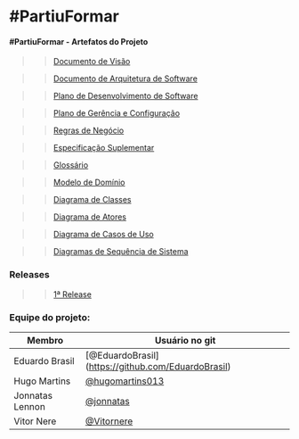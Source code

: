 # #PartiuFormar

#### #PartiuFormar - Artefatos do Projeto

>>[Documento de Visão](https://github.com/vitornere/vouformar/wiki/Documento-de-Vis%C3%A3o)

>>[Documento de Arquitetura de Software](https://github.com/vitornere/partiuformar/wiki/Documento-de-Arquitetura-de-Software)

>>[Plano de Desenvolvimento de Software](https://github.com/vitornere/partiuformar/wiki/Plano-de-Desenvolvimento-de-Software)

>>[Plano de Gerência e Configuração](https://github.com/vitornere/partiuformar/wiki/Plano-de-Gerenciamento-de-Configura%C3%A7%C3%A3o)

>>[Regras de Negócio](https://github.com/vitornere/vouformar/wiki/Regras-de-Neg%C3%B3cio)

>>[Especificação Suplementar](https://github.com/vitornere/vouformar/wiki/Especifica%C3%A7%C3%A3o-Suplementar)

>>[Glossário](https://github.com/vitornere/vouformar/wiki/Gloss%C3%A1rio)

>>[Modelo de Domínio](https://github.com/vitornere/partiuformar/wiki/Modelo-de-Dom%C3%ADnio)

>>[Diagrama de Classes](https://github.com/vitornere/partiuformar/wiki/Diagrama-de-Classes)

>>[Diagrama de Atores](https://github.com/vitornere/partiuformar/wiki/Diagrama-de-Atores)

>>[Diagrama de Casos de Uso](https://github.com/vitornere/partiuformar/wiki/Diagrama-de-Casos-de-Uso)

>>[Diagramas de Sequência de Sistema](https://github.com/vitornere/partiuformar/wiki/Diagramas-de-Sequ%C3%AAncia-de-Sistema)


### Releases

>>[1ª Release](https://github.com/vitornere/partiuformar/wiki/1%C2%AA-Release)

### Equipe do projeto:

Membro|Usuário no git
------------ | -------------
Eduardo Brasil|[@EduardoBrasil] (https://github.com/EduardoBrasil)
Hugo Martins|[@hugomartins013](https://github.com/hugomartins013)
Jonnatas Lennon|[@jonnatas](https://github.com/jonnatas)
Vitor Nere|[@Vitornere](https://github.com/Vitornere)